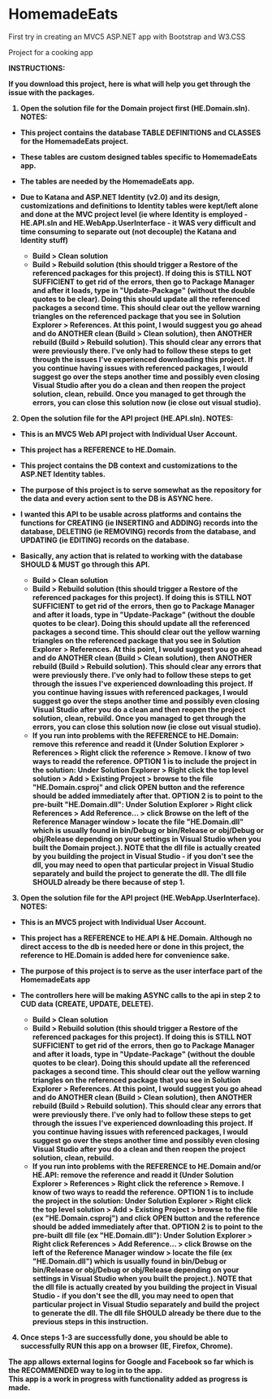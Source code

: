 # HomemadeEats
First try in creating an MVC5 ASP.NET app with Bootstrap and W3.CSS

Project for a cooking app


<b>INSTRUCTIONS:<b>

If you download this project, here is what will help you get through the issue with the packages.

1) Open the solution file for the Domain project first (HE.Domain.sln).  
NOTES: 
* This project contains the database TABLE DEFINITIONS and CLASSES for the HomemadeEats project.  
* These tables are custom designed tables specific to HomemadeEats app.  
* The tables are needed by the HomemadeEats app. 
* Due to Katana and ASP.NET Identity (v2.0) and its design, customizations and definitions to Identity tables were kept/left alone and done at the MVC project level (ie where Identity is employed - HE.API.sln and HE.WebApp.UserInterface - it WAS very difficult and time consuming to separate out (not decouple) the Katana and Identity stuff)

  - Build > Clean solution 
  - Build > Rebuild solution (this should trigger a Restore of the referenced packages for this project).  If doing this is STILL NOT SUFFICIENT to get rid of the errors, then go to Package Manager and after it loads, type in "Update-Package" (without the double quotes to be clear).  Doing this should update all the referenced packages a second time.  This should clear out the yellow warning triangles on the referenced package that you see in Solution Explorer > References.  At this point, I would suggest you go ahead and do ANOTHER clean (Build > Clean solution), then ANOTHER rebuild (Build > Rebuild solution).  This should clear any errors that were previously there.  I've only had to follow these steps to get through the issues I've experienced downloading this project.  If you continue having issues with referenced packages, I would suggest go over the steps another time and possibly even closing Visual Studio after you do a clean and then reopen the project solution, clean, rebuild.  Once you managed to get through the errors, you can close this solution now (ie close out visual studio).


2) Open the solution file for the API project (HE.API.sln). 
NOTES: 
* This is an MVC5 Web API project with Individual User Account. 
* This project has a REFERENCE to HE.Domain.
* This project contains the DB context and customizations to the ASP.NET Identity tables.  
* The purpose of this project is to serve somewhat as the repository for the data and every action sent to the DB is ASYNC here.
* I wanted this API to be usable across platforms and contains the functions for CREATING (ie INSERTING and ADDING) records into the database, DELETING (ie REMOVING) records from the database, and UPDATING (ie EDITING) records on the database.  
* Basically, any action that is related to working with the database SHOULD & MUST go through this API.

  - Build > Clean solution 
  - Build > Rebuild solution (this should trigger a Restore of the referenced packages for this project).  If doing this is STILL NOT SUFFICIENT to get rid of the errors, then go to Package Manager and after it loads, type in "Update-Package" (without the double quotes to be clear).  Doing this should update all the referenced packages a second time.  This should clear out the yellow warning triangles on the referenced package that you see in Solution Explorer > References.   At this point, I would suggest you go ahead and do ANOTHER clean (Build > Clean solution), then ANOTHER rebuild (Build > Rebuild solution).  This should clear any errors that were previously there.  I've only had to follow these steps to get through the issues I've experienced downloading this project.  If you continue having issues with referenced packages, I would suggest go over the steps another time and possibly even closing Visual Studio after you do a clean and then reopen the project solution, clean, rebuild.  Once you managed to get through the errors, you can close this solution now (ie close out visual studio).
  - If you run into problems with the REFERENCE to HE.Domain: remove this reference and readd it (Under Solution Explorer >  References > Right click the reference > Remove.  I know of two ways to readd the reference.  OPTION 1 is to include the project in the solution: Under Solution Explorer > Right click the top level solution > Add > Existing Project > browse to the file "HE.Domain.csproj" and click OPEN button and the reference should be added immediately after that.  OPTION 2 is to point to the pre-built "HE.Domain.dll": Under Solution Explorer > Right click References > Add Reference... > click Browse on the left of the Reference Manager window > locate the file "HE.Domain.dll" which is usually found in bin/Debug or bin/Release or obj/Debug or obj/Release depending on your settings in Visual Studio when you built the Domain project.). NOTE that the dll file is actually created by you building the project in Visual Studio - if you don't see the dll, you may need to open that particular project in Visual Studio separately and build the project to generate the dll.  The dll file SHOULD already be there because of step 1.


3) Open the solution file for the API project (HE.WebApp.UserInterface). 
NOTES: 
* This is an MVC5 project with Individual User Account.  
* This project has a REFERENCE to HE.API & HE.Domain. Although no direct access to the db is needed here or done in this project, the reference to HE.Domain is added here for convenience sake.
* The purpose of this project is to serve as the user interface part of the HomemadeEats app
* The controllers here will be making ASYNC calls to the api in step 2 to CUD data (CREATE, UPDATE, DELETE). 

  - Build > Clean solution 
  - Build > Rebuild solution (this should trigger a Restore of the referenced packages for this project).  If doing this is STILL NOT SUFFICIENT to get rid of the errors, then go to Package Manager and after it loads, type in "Update-Package" (without the double quotes to be clear).  Doing this should update all the referenced packages a second time.  This should clear out the yellow warning triangles on the referenced package that you see in Solution Explorer > References.   At this point, I would suggest you go ahead and do ANOTHER clean (Build > Clean solution), then ANOTHER rebuild (Build > Rebuild solution).  This should clear any errors that were previously there.  I've only had to follow these steps to get through the issues I've experienced downloading this project.  If you continue having issues with referenced packages, I would suggest go over the steps another time and possibly even closing Visual Studio after you do a clean and then reopen the project solution, clean, rebuild.  
  - If you run into problems with the REFERENCE to HE.Domain and/or HE.API: remove the reference and readd it (Under Solution Explorer >  References > Right click the reference > Remove.  I know of two ways to readd the reference.  OPTION 1 is to include the project in the solution: Under Solution Explorer > Right click the top level solution > Add > Existing Project > browse to the file (ex "HE.Domain.csproj") and click OPEN button and the reference should be added immediately after that.  OPTION 2 is to point to the pre-built dll file (ex "HE.Domain.dll"): Under Solution Explorer > Right click References > Add Reference... > click Browse on the left of the Reference Manager window > locate the file (ex "HE.Domain.dll") which is usually found in bin/Debug or bin/Release or obj/Debug or obj/Release depending on your settings in Visual Studio when you built the project.). NOTE that the dll file is actually created by you building the project in Visual Studio - if you don't see the dll, you may need to open that particular project in Visual Studio separately and build the project to generate the dll.  The dll file SHOULD already be there due to the previous steps in this instruction.


4) Once steps 1-3 are successfully done, you should be able to successfully RUN this app on a browser (IE, Firefox, Chrome).

The app allows external logins for Google and Facebook so far which is the RECOMMENDED way to log in to the app.  
This app is a work in progress with functionality added as progress is made.
